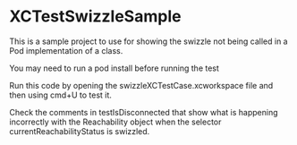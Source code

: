 # XCTestSwizzleSample
This is a sample project to use for showing the swizzle not being called in a Pod implementation of a class.

You may need to run a pod install before running the test

Run this code by opening the swizzleXCTestCase.xcworkspace file and then using cmd+U to test it.

Check the comments in testIsDisconnected that show what is happening incorrectly with the Reachability object when the selector currentReachabilityStatus is swizzled.
